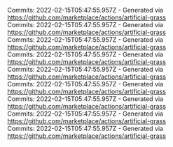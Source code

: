 Commits: 2022-02-15T05:47:55.957Z - Generated via https://github.com/marketplace/actions/artificial-grass
<br>
Commits: 2022-02-15T05:47:55.957Z - Generated via https://github.com/marketplace/actions/artificial-grass
<br>
Commits: 2022-02-15T05:47:55.957Z - Generated via https://github.com/marketplace/actions/artificial-grass
<br>
Commits: 2022-02-15T05:47:55.957Z - Generated via https://github.com/marketplace/actions/artificial-grass
<br>
Commits: 2022-02-15T05:47:55.957Z - Generated via https://github.com/marketplace/actions/artificial-grass
<br>
Commits: 2022-02-15T05:47:55.957Z - Generated via https://github.com/marketplace/actions/artificial-grass
<br>
Commits: 2022-02-15T05:47:55.957Z - Generated via https://github.com/marketplace/actions/artificial-grass
<br>
Commits: 2022-02-15T05:47:55.957Z - Generated via https://github.com/marketplace/actions/artificial-grass
<br>
Commits: 2022-02-15T05:47:55.957Z - Generated via https://github.com/marketplace/actions/artificial-grass
<br>
